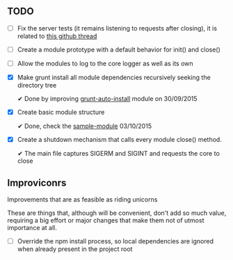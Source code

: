 ## TODO

 - [ ] Fix the server tests (it remains listening to requests after closing), it is related to [this github thread](https://github.com/nodejs/node/issues/2642)
 - [ ] Create a module prototype with a default behavior for init() and close()
 - [ ] Allow the modules to log to the core logger as well as its own

 - [x] Make grunt install all module dependencies recursively seeking the directory tree

   ✔ Done by improving [grunt-auto-install](https://github.com/Manabu-GT/grunt-auto-install) module on 30/09/2015
 - [x] Create basic module structure

   ✔ Done, check the [sample-module](backend/core/sample-module) 03/10/2015
 - [x] Create a shutdown mechanism that calls every module close() method.

   ✔ The main file captures SIGERM and SIGINT and requests the core to close

## Improviconrs
Improvements that are as feasible as riding unicorns

These are things that, although will be convenient, don't add so much value, requiring a big effort or major changes that make them not of utmost importance at all.

 - [ ] Override the npm install process, so local dependencies are ignored when already present in the project root
